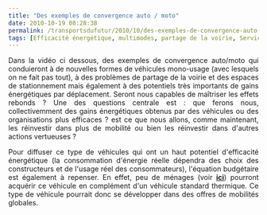```yaml
---
title: "Des exemples de convergence auto / moto"
date: 2010-10-19 08:28:38
permalink: /transportsdufutur/2010/10/des-exemples-de-convergence-auto-moto.html
tags: [Efficacité énergétique, multimodes, partage de la voirie, Service de mobilité, véhicule mono-usage]
---
```


<p style="text-align: justify">Dans la vidéo ci dessous, des exemples de convergence auto/moto qui conduieront à de nouvelles formes de véhicules mono-usage (avec lesquels on ne fait pas tout), à des problèmes de partage de la voirie et des espaces de stationnement mais également à des potentiels très importants de gains énergétiques par déplacement. Seront nous capables de maîtriser les effets rebonds ? Une des questions centrale est : que ferons nous, collectivemment des gains énergétiques obtenus par des véhicules ou des organisations plus efficaces ? est ce que nous allons, comme maintenant, les réinvestir dans plus de mobilité ou bien les réinvestir dans d'autres actions vertueuses ? </p>  <!--more-->   <p style="text-align: justify">Pour diffuser ce type de véhicules qui ont un haut potentiel d'efficacité énergétique (la consommation d'énergie réelle dépendra des choix des constructeurs et de l'usage réel des consommateurs), l'équation budgétaire est également à repenser. En effet, peu de ménages (voir <strong><a href="https://gabrielplassat.github.io/transportsdufutur/2010/10/ifop-lachat-des-voitures-budget-moyen-9365-euros.html" target="_blank">ici</a></strong>) pourront acquérir ce véhicule en complément d'un véhicule standard thermique. Ce type de véhicule pourrait donc se développer dans des offres de mobilités globales.</p> <p style="text-align: justify">        </p>

